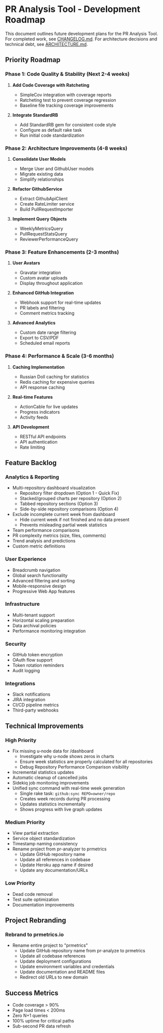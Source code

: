 # PR Analysis Tool - Development Roadmap

This document outlines future development plans for the PR Analysis Tool. For completed work, see [CHANGELOG.md](CHANGELOG.md). For architecture decisions and technical debt, see [ARCHITECTURE.md](ARCHITECTURE.md).

## Priority Roadmap

### Phase 1: Code Quality & Stability (Next 2-4 weeks)

1. **Add Code Coverage with Ratcheting**
   - SimpleCov integration with coverage reports
   - Ratcheting test to prevent coverage regression
   - Baseline file tracking coverage improvements

2. **Integrate StandardRB**
   - Add StandardRB gem for consistent code style
   - Configure as default rake task
   - Run initial code standardization

### Phase 2: Architecture Improvements (4-8 weeks)

1. **Consolidate User Models**
   - Merge User and GithubUser models
   - Migrate existing data
   - Simplify relationships

2. **Refactor GithubService**
   - Extract GithubApiClient
   - Create RateLimiter service
   - Build PullRequestImporter

3. **Implement Query Objects**
   - WeeklyMetricsQuery
   - PullRequestStatsQuery
   - ReviewerPerformanceQuery

### Phase 3: Feature Enhancements (2-3 months)

1. **User Avatars**
   - Gravatar integration
   - Custom avatar uploads
   - Display throughout application

2. **Enhanced GitHub Integration**
   - Webhook support for real-time updates
   - PR labels and filtering
   - Comment metrics tracking

3. **Advanced Analytics**
   - Custom date range filtering
   - Export to CSV/PDF
   - Scheduled email reports

### Phase 4: Performance & Scale (3-6 months)

1. **Caching Implementation**
   - Russian Doll caching for statistics
   - Redis caching for expensive queries
   - API response caching

2. **Real-time Features**
   - ActionCable for live updates
   - Progress indicators
   - Activity feeds

3. **API Development**
   - RESTful API endpoints
   - API authentication
   - Rate limiting

## Feature Backlog

### Analytics & Reporting
- Multi-repository dashboard visualization
  - Repository filter dropdown (Option 1 - Quick Fix)
  - Stacked/grouped charts per repository (Option 2)
  - Tabbed repository sections (Option 3)
  - Side-by-side repository comparisons (Option 4)
- Exclude incomplete current week from dashboard
  - Hide current week if not finished and no data present
  - Prevents misleading partial week statistics
- Team performance comparisons
- PR complexity metrics (size, files, comments)
- Trend analysis and predictions
- Custom metric definitions

### User Experience
- Breadcrumb navigation
- Global search functionality
- Advanced filtering and sorting
- Mobile-responsive design
- Progressive Web App features

### Infrastructure
- Multi-tenant support
- Horizontal scaling preparation
- Data archival policies
- Performance monitoring integration

### Security
- GitHub token encryption
- OAuth flow support
- Token rotation reminders
- Audit logging

### Integrations
- Slack notifications
- JIRA integration
- CI/CD pipeline metrics
- Third-party webhooks

## Technical Improvements

### High Priority
- Fix missing u-node data for /dashboard
  - Investigate why u-node shows zeros in charts
  - Ensure week statistics are properly calculated for all repositories
  - Debug Repository Performance Comparison visibility
- Incremental statistics updates
- Automatic cleanup of cancelled jobs
- Sidekiq job monitoring improvements
- Unified sync command with real-time week generation
  - Single rake task: `github:sync REPO=owner/repo`
  - Creates week records during PR processing
  - Updates statistics incrementally
  - Shows progress with live graph updates

### Medium Priority
- View partial extraction
- Service object standardization
- Timestamp naming consistency
- Rename project from pr-analyzer to prmetrics
  - Update GitHub repository name
  - Update all references in codebase
  - Update Heroku app name if desired
  - Update any documentation/URLs

### Low Priority
- Dead code removal
- Test suite optimization
- Documentation improvements

## Project Rebranding

### Rebrand to prmetrics.io
- Rename entire project to "prmetrics"
  - Update GitHub repository name from pr-analyze to prmetrics
  - Update all codebase references
  - Update deployment configurations
  - Update environment variables and credentials
  - Update documentation and README files
  - Redirect old URLs to new domain

## Success Metrics

- Code coverage > 90%
- Page load times < 200ms
- Zero N+1 queries
- 100% uptime for critical paths
- Sub-second PR data refresh